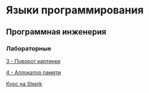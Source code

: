 # Языки программирования
## Программная инженерия
### Лабораторные
[3 - Поворот картинки](https://github.com/VeraKasianenko/Programming_languages/tree/main/labs/lab3)

[4 - Аллокатор памяти](https://github.com/VeraKasianenko/Programming_languages/tree/main/labs/lab4)

[Курс на Stepik](https://github.com/VeraKasianenko/Courses/tree/main/ITMO_courses/Stepik_C_programming_and_program_execution)
